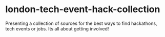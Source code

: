london-tech-event-hack-collection
=================================

Presenting a collection of sources for the best ways to find hackathons, tech events or jobs. Its all about getting involved!
